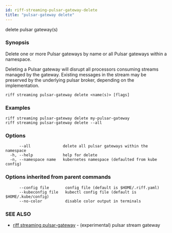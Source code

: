 ```yaml
---
id: riff-streaming-pulsar-gateway-delete
title: "pulsar-gateway delete"
---
```

delete pulsar gateway(s)

### Synopsis

Delete one or more Pulsar gateways by name or all Pulsar gateways within a
namespace.

Deleting a Pulsar gateway will disrupt all processors consuming streams managed
by the gateway. Existing messages in the stream may be preserved by the
underlying pulsar broker, depending on the implementation.

```
riff streaming pulsar-gateway delete <name(s)> [flags]
```

### Examples

```
riff streaming pulsar-gateway delete my-pulsar-gateway
riff streaming pulsar-gateway delete --all 
```

### Options

```
      --all              delete all pulsar gateways within the namespace
  -h, --help             help for delete
  -n, --namespace name   kubernetes namespace (defaulted from kube config)
```

### Options inherited from parent commands

```
      --config file       config file (default is $HOME/.riff.yaml)
      --kubeconfig file   kubectl config file (default is $HOME/.kube/config)
      --no-color          disable color output in terminals
```

### SEE ALSO

* [riff streaming pulsar-gateway](riff_streaming_pulsar-gateway.md)	 - (experimental) pulsar stream gateway

